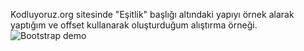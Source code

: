 Kodluyoruz.org sitesinde "Eşitlik" başlığı altındaki yapıyı örnek alarak yaptığım ve offset kullanarak oluşturduğum alıştırma örneği. 
![Bootstrap demo](https://user-images.githubusercontent.com/101064665/235356313-adf12c84-470d-47be-89d1-7cdd5631ea9f.png)
